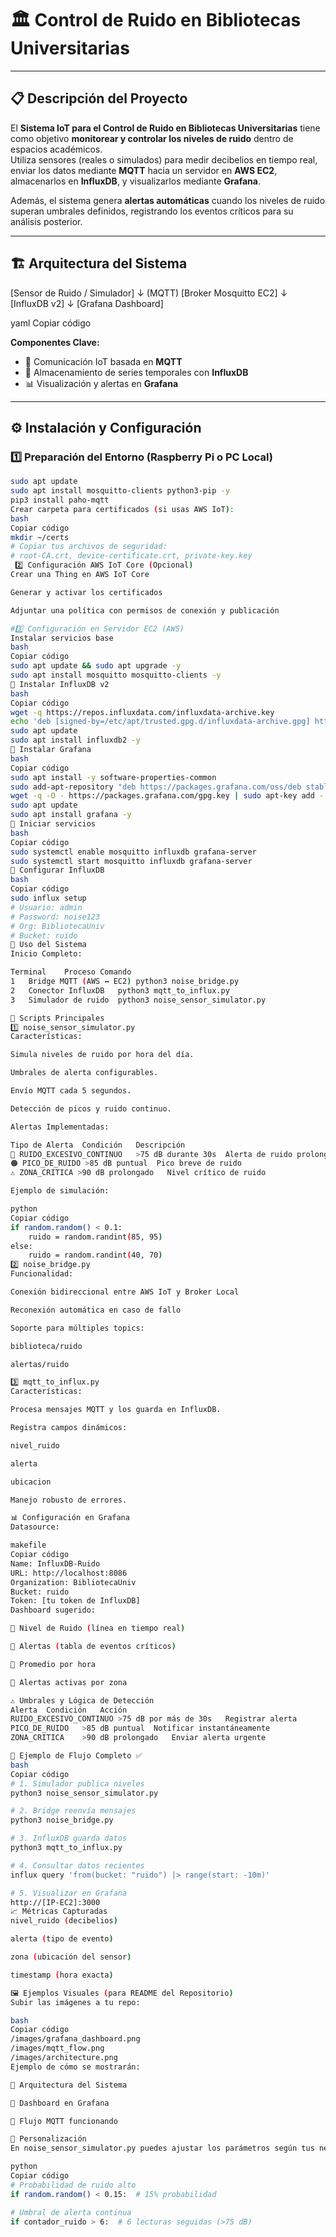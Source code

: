# 🏛️ Control de Ruido en Bibliotecas Universitarias

---

## 📋 Descripción del Proyecto

El **Sistema IoT para el Control de Ruido en Bibliotecas Universitarias** tiene como objetivo **monitorear y controlar los niveles de ruido** dentro de espacios académicos.  
Utiliza sensores (reales o simulados) para medir decibelios en tiempo real, enviar los datos mediante **MQTT** hacia un servidor en **AWS EC2**, almacenarlos en **InfluxDB**, y visualizarlos mediante **Grafana**.  

Además, el sistema genera **alertas automáticas** cuando los niveles de ruido superan umbrales definidos, registrando los eventos críticos para su análisis posterior.

---

## 🏗️ Arquitectura del Sistema

[Sensor de Ruido / Simulador]
↓ (MQTT)
[Broker Mosquitto EC2]
↓
[InfluxDB v2]
↓
[Grafana Dashboard]

yaml
Copiar código

**Componentes Clave:**
- 📡 Comunicación IoT basada en **MQTT**
- 💾 Almacenamiento de series temporales con **InfluxDB**
- 📊 Visualización y alertas en **Grafana**

---

## ⚙️ Instalación y Configuración

### 1️⃣ Preparación del Entorno (Raspberry Pi o PC Local)

```bash
sudo apt update
sudo apt install mosquitto-clients python3-pip -y
pip3 install paho-mqtt
Crear carpeta para certificados (si usas AWS IoT):
bash
Copiar código
mkdir ~/certs
# Copiar tus archivos de seguridad:
# root-CA.crt, device-certificate.crt, private-key.key
 2️⃣ Configuración AWS IoT Core (Opcional)
Crear una Thing en AWS IoT Core

Generar y activar los certificados

Adjuntar una política con permisos de conexión y publicación

#3️⃣ Configuración en Servidor EC2 (AWS)
Instalar servicios base
bash
Copiar código
sudo apt update && sudo apt upgrade -y
sudo apt install mosquitto mosquitto-clients -y
🔹 Instalar InfluxDB v2
bash
Copiar código
wget -q https://repos.influxdata.com/influxdata-archive.key
echo 'deb [signed-by=/etc/apt/trusted.gpg.d/influxdata-archive.gpg] https://repos.influxdata.com/debian stable main' | sudo tee /etc/apt/sources.list.d/influxdata.list
sudo apt update
sudo apt install influxdb2 -y
🔹 Instalar Grafana
bash
Copiar código
sudo apt install -y software-properties-common
sudo add-apt-repository "deb https://packages.grafana.com/oss/deb stable main"
wget -q -O - https://packages.grafana.com/gpg.key | sudo apt-key add -
sudo apt update
sudo apt install grafana -y
🔹 Iniciar servicios
bash
Copiar código
sudo systemctl enable mosquitto influxdb grafana-server
sudo systemctl start mosquitto influxdb grafana-server
🔹 Configurar InfluxDB
bash
Copiar código
sudo influx setup
# Usuario: admin
# Password: noise123
# Org: BibliotecaUniv
# Bucket: ruido
🚀 Uso del Sistema
Inicio Completo:

Terminal	Proceso	Comando
1	Bridge MQTT (AWS ↔ EC2)	python3 noise_bridge.py
2	Conector InfluxDB	python3 mqtt_to_influx.py
3	Simulador de ruido	python3 noise_sensor_simulator.py

📜 Scripts Principales
1️⃣ noise_sensor_simulator.py
Características:

Simula niveles de ruido por hora del día.

Umbrales de alerta configurables.

Envío MQTT cada 5 segundos.

Detección de picos y ruido continuo.

Alertas Implementadas:

Tipo de Alerta	Condición	Descripción
🔴 RUIDO_EXCESIVO_CONTINUO	>75 dB durante 30s	Alerta de ruido prolongado
🟠 PICO_DE_RUIDO	>85 dB puntual	Pico breve de ruido
⚠️ ZONA_CRITICA	>90 dB prolongado	Nivel crítico de ruido

Ejemplo de simulación:

python
Copiar código
if random.random() < 0.1:
    ruido = random.randint(85, 95)
else:
    ruido = random.randint(40, 70)
2️⃣ noise_bridge.py
Funcionalidad:

Conexión bidireccional entre AWS IoT y Broker Local

Reconexión automática en caso de fallo

Soporte para múltiples topics:

biblioteca/ruido

alertas/ruido

3️⃣ mqtt_to_influx.py
Características:

Procesa mensajes MQTT y los guarda en InfluxDB.

Registra campos dinámicos:

nivel_ruido

alerta

ubicacion

Manejo robusto de errores.

📊 Configuración en Grafana
Datasource:

makefile
Copiar código
Name: InfluxDB-Ruido
URL: http://localhost:8086
Organization: BibliotecaUniv
Bucket: ruido
Token: [tu token de InfluxDB]
Dashboard sugerido:

🔹 Nivel de Ruido (línea en tiempo real)

🔹 Alertas (tabla de eventos críticos)

🔹 Promedio por hora

🔹 Alertas activas por zona

⚠️ Umbrales y Lógica de Detección
Alerta	Condición	Acción
RUIDO_EXCESIVO_CONTINUO	>75 dB por más de 30s	Registrar alerta
PICO_DE_RUIDO	>85 dB puntual	Notificar instantáneamente
ZONA_CRITICA	>90 dB prolongado	Enviar alerta urgente

🧠 Ejemplo de Flujo Completo ✅
bash
Copiar código
# 1. Simulador publica niveles
python3 noise_sensor_simulator.py

# 2. Bridge reenvía mensajes
python3 noise_bridge.py

# 3. InfluxDB guarda datos
python3 mqtt_to_influx.py

# 4. Consultar datos recientes
influx query 'from(bucket: "ruido") |> range(start: -10m)'

# 5. Visualizar en Grafana
http://[IP-EC2]:3000
📈 Métricas Capturadas
nivel_ruido (decibelios)

alerta (tipo de evento)

zona (ubicación del sensor)

timestamp (hora exacta)

🖼️ Ejemplos Visuales (para README del Repositorio)
Subir las imágenes a tu repo:

bash
Copiar código
/images/grafana_dashboard.png  
/images/mqtt_flow.png  
/images/architecture.png
Ejemplo de cómo se mostrarán:

🔹 Arquitectura del Sistema

🔹 Dashboard en Grafana

🔹 Flujo MQTT funcionando

🧩 Personalización
En noise_sensor_simulator.py puedes ajustar los parámetros según tus necesidades:

python
Copiar código
# Probabilidad de ruido alto
if random.random() < 0.15:  # 15% probabilidad

# Umbral de alerta continua
if contador_ruido > 6:  # 6 lecturas seguidas (>75 dB)
